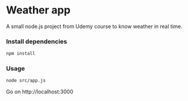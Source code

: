 # Weather app

A small node.js project from Udemy course to know weather in real time.

### Install dependencies
```sh
npm install
```

### Usage
```sh
node src/app.js
```
Go on http://localhost:3000
